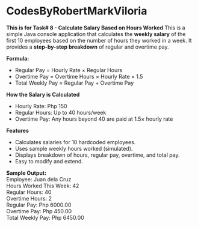 # CodesByRobertMarkViloria

**This is for Task# 8 - Calculate Salary Based on Hours Worked**
This is a simple Java console application that calculates the **weekly salary** of the first 10 employees based on the number of hours they worked in a week. It provides a **step-by-step breakdown** of regular and overtime pay.

**Formula:**
- Regular Pay = Hourly Rate × Regular Hours
- Overtime Pay = Overtime Hours × Hourly Rate × 1.5
- Total Weekly Pay = Regular Pay + Overtime Pay

**How the Salary is Calculated**
- Hourly Rate: Php 150
- Regular Hours: Up to 40 hours/week
- Overtime Pay: Any hours beyond 40 are paid at 1.5× hourly rate

**Features**
- Calculates salaries for 10 hardcoded employees.
- Uses sample weekly hours worked (simulated).
- Displays breakdown of hours, regular pay, overtime, and total pay.
- Easy to modify and extend.

**Sample Output:**<br />
Employee: Juan dela Cruz<br />
Hours Worked This Week: 42<br />
Regular Hours: 40<br />
Overtime Hours: 2<br />
Regular Pay: Php 6000.00<br />
Overtime Pay: Php 450.00<br />
Total Weekly Pay: Php 6450.00<br />
